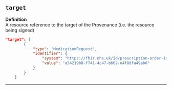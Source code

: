 ## `target`

<b>Definition</b><br>
A resource reference to the target of the Provenance (i.e. the resource being signed)

```json
"target": [
        {
            "type": "MedicationRequest",
            "identifier": {
                "system": "https://fhir.nhs.uk/Id/prescription-order-item-number",
                "value": "a54219b8-f741-4c47-b662-e4f8dfa49ab6"
            }
        }
    ]
```

---